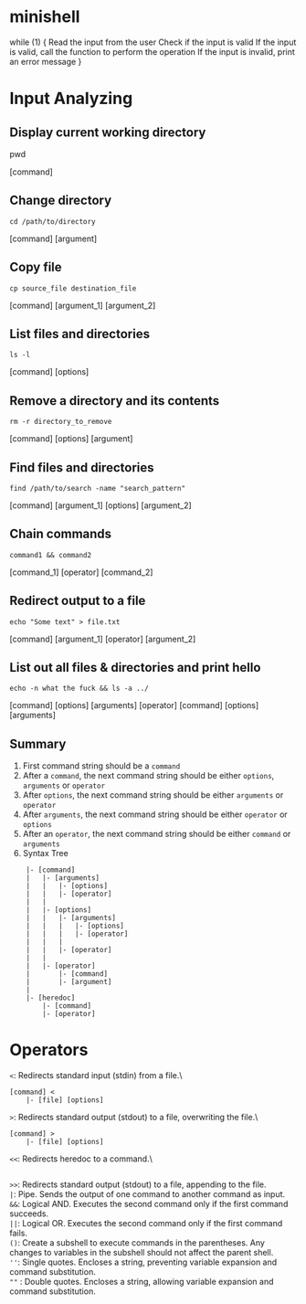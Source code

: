 # minishell
while (1)
{
	Read the input from the user
	Check if the input is valid
	If the input is valid, call the function to perform the operation
	If the input is invalid, print an error message
}

# Input Analyzing
## Display current working directory
pwd

[command]

## Change directory
`cd /path/to/directory`

[command] [argument]

## Copy file
`cp source_file destination_file`

[command] [argument_1] [argument_2]

## List files and directories
`ls -l`

[command] [options]

## Remove a directory and its contents
`rm -r directory_to_remove`

[command] [options] [argument]

## Find files and directories
`find /path/to/search -name "search_pattern"`

[command] [argument_1] [options] [argument_2]

## Chain commands
`command1 && command2`

[command_1] [operator] [command_2]

## Redirect output to a file
`echo "Some text" > file.txt`

[command] [argument_1] [operator] [argument_2]

## List out all files & directories and print hello
`echo -n what the fuck && ls -a ../`

[command] [options] [arguments] [operator] [command] [options] [arguments]

## Summary
1. First command string should be a `command`
2. After a `command`, the next command string should be either `options`, `arguments` or `operator`
3. After `options`, the next command string should be either `arguments` or `operator`
4. After `arguments`, the next command string should be either `operator` or `options`
5. After an `operator`, the next command string should be either `command` or `arguments`
6. Syntax Tree
```
	|- [command]
	|	|- [arguments]
	|	|	|- [options]
	|	|	|- [operator]
	|	|
	|	|- [options]
	|	|	|- [arguments]
	|	|	|	|- [options]
	|	|	|	|- [operator]
	|	|	|
	|	|	|- [operator]
	|	|
	|	|- [operator]
	|		|- [command]
	|		|- [argument]
	|
	|- [heredoc]
		|- [command]
		|- [operator]
```
# Operators
`<`: Redirects standard input (stdin) from a file.\
```
[command] <
	|- [file] [options]

```
`>`: Redirects standard output (stdout) to a file, overwriting the file.\
```
[command] >
	|- [file] [options]
```
`<<`: Redirects heredoc to a command.\
```

```
`>>`: Redirects standard output (stdout) to a file, appending to the file.\
`|`: Pipe. Sends the output of one command to another command as input.\
`&&`: Logical AND. Executes the second command only if the first command succeeds.\
`||`: Logical OR. Executes the second command only if the first command fails.\
`()`: Create a subshell to execute commands in the parentheses. Any changes to variables in the subshell should not affect the parent shell.\
`''`: Single quotes. Encloses a string, preventing variable expansion and command substitution.\
`""` : Double quotes. Encloses a string, allowing variable expansion and command substitution.